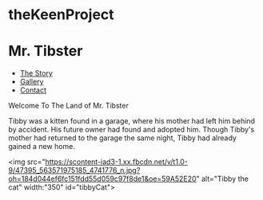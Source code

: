 # theKeenProject
<!DOCTYPE html>
<html>
  <head>
  <title>Mr. Tibster</title>
  </head>
<body>
<h1>Mr. Tibster</h1>
<ul>
  <li><a href="https://static.superdeluxe.com/dankland/generators/happy-cat.jpg" target:"_blank">The Story</a></li>
<li><a href="https://www.facebook.com/photo.php?fbid=554447221265&set=a.563379700505.2082385.10400460&type=3&theater" target:"_blank">Gallery</a></li>
  <li><a href="https://www.facebook.com/lee.lee.984" target:"_blank">Contact</a></li>
</ul>

<p id="welcome">Welcome To The Land of Mr. Tibster</p>
  <p class="story">Tibby was a kitten found in a garage, where his mother had left him behind by accident. His future owner had found and adopted him. Though Tibby's mother had returned to the garage the same night, Tibby had already gained a new home.</p>

<img src="https://scontent-iad3-1.xx.fbcdn.net/v/t1.0-9/47395_563571975185_4741776_n.jpg?oh=184d044ef6fc151fdd55d059c97f8de1&oe=59A52E20" alt="Tibby the cat" width:"350" id="tibbyCat">

</body>

</html>
